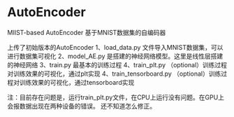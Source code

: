 # AutoEncoder
MIIST-based AutoEncoder
基于MNIST数据集的自编码器

上传了初始版本的AutoEncoder
1、load_data.py 文件导入MNIST数据集，可以进行数据集可视化
2、model_AE.py 是搭建的神经网络模型。这里是线性层搭建的神经网络
3、train.py 最基本的训练过程
4、train_plt.py （optional）训练过程对训练效果的可视化，通过plt实现
4、train_tensorboard.py （optional）训练过程对训练效果的可视化，通过tensorboard实现

注：目前存在问题是，运行train_plt.py文件，在CPU上运行没有问题。在GPU上会报数据出现在两种设备的错误。
还不知道怎么修正。
